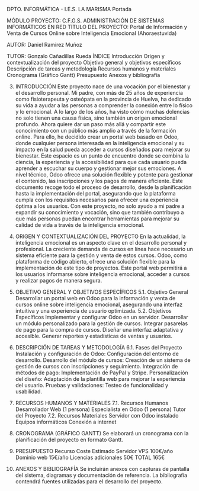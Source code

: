DPTO. INFORMÁTICA - I.E.S. LA MARISMA Portada

MÓDULO PROYECTO:
C.F.G.S. ADMINISTRACIÓN DE SISTEMAS INFORMÁTICOS EN RED
TÍTULO DEL PROYECTO: Portal de Información y Venta de Cursos Online sobre Inteligencia Emocional (Ahoraestuvida) 















AUTOR: Daniel Ramirez Muñoz

TUTOR: Gonzalo Cañadillas Rueda
 ÍNDICE
Introducción
Origen y contextualización del proyecto
Objetivo general y objetivos específicos
Descripción de tareas y metodología
Recursos humanos y materiales
Cronograma (Gráfico Gantt)
Presupuesto
Anexos y bibliografía

3. INTRODUCCIÓN
Este proyecto nace de una vocación por el bienestar y el desarrollo personal. Mi padre, con más de 25 años de experiencia como fisioterapeuta y osteópata en la provincia de Huelva, ha dedicado su vida a ayudar a las personas a comprender la conexión entre lo físico y lo emocional. A lo largo de los años, ha visto cómo muchas dolencias no solo tienen una causa física, sino también un origen emocional profundo. Ahora quiere dar un paso más allá y compartir este conocimiento con un público más amplio a través de la formación online.
Para ello, he decidido crear un portal web basado en Odoo, donde cualquier persona interesada en la inteligencia emocional y su impacto en la salud pueda acceder a cursos diseñados para mejorar su bienestar. Este espacio es un punto de encuentro donde se combina la ciencia, la experiencia y la accesibilidad para que cada usuario pueda aprender a escuchar su cuerpo y gestionar mejor sus emociones.
A nivel técnico, Odoo ofrece una solución flexible y potente para gestionar el contenido, las inscripciones y los pagos de manera eficiente. Este documento recoge todo el proceso de desarrollo, desde la planificación hasta la implementación del portal, asegurando que la plataforma cumpla con los requisitos necesarios para ofrecer una experiencia óptima a los usuarios.
Con este proyecto, no solo ayudo a mi padre a expandir su conocimiento y vocación, sino que también contribuyo a que más personas puedan encontrar herramientas para mejorar su calidad de vida a través de la inteligencia emocional.





4. ORIGEN Y CONTEXTUALIZACIÓN DEL PROYECTO
En la actualidad, la inteligencia emocional es un aspecto clave en el desarrollo personal y profesional. La creciente demanda de cursos en línea hace necesario un sistema eficiente para la gestión y venta de estos cursos. Odoo, como plataforma de código abierto, ofrece una solución flexible para la implementación de este tipo de proyectos.
Este portal web permitirá a los usuarios informarse sobre inteligencia emocional, acceder a cursos y realizar pagos de manera segura.

5. OBJETIVO GENERAL Y OBJETIVOS ESPECÍFICOS
5.1. Objetivo General
Desarrollar un portal web en Odoo para la información y venta de cursos online sobre inteligencia emocional, asegurando una interfaz intuitiva y una experiencia de usuario optimizada.
5.2. Objetivos Específicos
Implementar y configurar Odoo en un servidor.
Desarrollar un módulo personalizado para la gestión de cursos.
Integrar pasarelas de pago para la compra de cursos.
Diseñar una interfaz adaptativa y accesible.
Generar reportes y estadísticas de ventas y usuarios.

6. DESCRIPCIÓN DE TAREAS Y METODOLOGÍA
6.1. Fases del Proyecto
Instalación y configuración de Odoo: Configuración del entorno de desarrollo.
Desarrollo del módulo de cursos: Creación de un sistema de gestión de cursos con inscripciones y seguimiento.
Integración de métodos de pago: Implementación de PayPal y Stripe.
Personalización del diseño: Adaptación de la plantilla web para mejorar la experiencia del usuario.
Pruebas y validaciones: Testeo de funcionalidad y usabilidad.

7. RECURSOS HUMANOS Y MATERIALES
7.1. Recursos Humanos
Desarrollador Web (1 persona)
Especialista en Odoo (1 persona)
Tutor del Proyecto
7.2. Recursos Materiales
Servidor con Odoo instalado
Equipos informáticos
Conexión a internet

8. CRONOGRAMA (GRÁFICO GANTT)
Se elaborará un cronograma con la planificación del proyecto en formato Gantt.

9. PRESUPUESTO
Recurso
Coste Estimado
Servidor VPS
100€/año
Dominio web
15€/año
Licencias adicionales
50€
TOTAL
165€


10. ANEXOS Y BIBLIOGRAFÍA
Se incluirán anexos con capturas de pantalla del sistema, diagramas y documentación de referencia. La bibliografía contendrá fuentes utilizadas para el desarrollo del proyecto.

